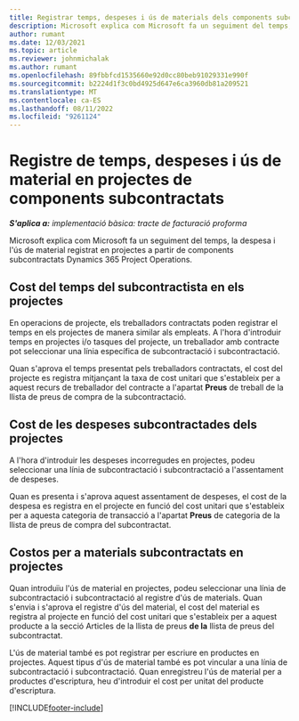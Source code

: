 ```yaml
---
title: Registrar temps, despeses i ús de materials dels components subcontractats
description: Microsoft explica com Microsoft fa un seguiment del temps, la despesa i l'ús de material registrat en projectes a partir de components subcontractats Dynamics 365 Project Operations.
author: rumant
ms.date: 12/03/2021
ms.topic: article
ms.reviewer: johnmichalak
ms.author: rumant
ms.openlocfilehash: 89fbbfcd1535660e92d0cc80beb91029331e990f
ms.sourcegitcommit: b2224d1f3c0bd4925d647e6ca3960db81a209521
ms.translationtype: MT
ms.contentlocale: ca-ES
ms.lasthandoff: 08/11/2022
ms.locfileid: "9261124"
---
```

# <a name="recording-time-expenses-and-material-usage-on-projects-for-subcontracted-components"></a>Registre de temps, despeses i ús de material en projectes de components subcontractats

_**S'aplica a:** implementació bàsica: tracte de facturació proforma_

Microsoft explica com Microsoft fa un seguiment del temps, la despesa i l'ús de material registrat en projectes a partir de components subcontractats Dynamics 365 Project Operations.

## <a name="costing-for-subcontractor-time-on-projects"></a>Cost del temps del subcontractista en els projectes
En operacions de projecte, els treballadors contractats poden registrar el temps en els projectes de manera similar als empleats. A l'hora d'introduir temps en projectes i/o tasques del projecte, un treballador amb contracte pot seleccionar una línia específica de subcontractació i subcontractació.

Quan s'aprova el temps presentat pels treballadors contractats, el cost del projecte es registra mitjançant la taxa de cost unitari que s'estableix per a aquest recurs de treballador del contracte a l'apartat **Preus** de treball de la llista de preus de compra de la subcontractació.

## <a name="costing-for-subcontracted-expenses-on-projects"></a>Cost de les despeses subcontractades dels projectes
A l'hora d'introduir les despeses incorregudes en projectes, podeu seleccionar una línia de subcontractació i subcontractació a l'assentament de despeses. 

Quan es presenta i s'aprova aquest assentament de despeses, el cost de la despesa es registra en el projecte en funció del cost unitari que s'estableix per a aquesta categoria de transacció a l'apartat **Preus** de categoria de la llista de preus de compra del subcontractat.

## <a name="costing-for-subcontracted-materials-on-projects"></a>Costos per a materials subcontractats en projectes
Quan introduïu l'ús de material en projectes, podeu seleccionar una línia de subcontractació i subcontractació al registre d'ús de materials. Quan s'envia i s'aprova el registre d'ús del material, el cost del material es registra al projecte en funció del cost unitari que s'estableix per a aquest producte a la secció Articles de la llista de preus **de la** llista de preus del subcontractat.

L'ús de material també es pot registrar per escriure en productes en projectes. Aquest tipus d'ús de material també es pot vincular a una línia de subcontractació i subcontractació. Quan enregistreu l'ús de material per a productes d'escriptura, heu d'introduir el cost per unitat del producte d'escriptura. 


[!INCLUDE[footer-include](../../includes/footer-banner.md)]
